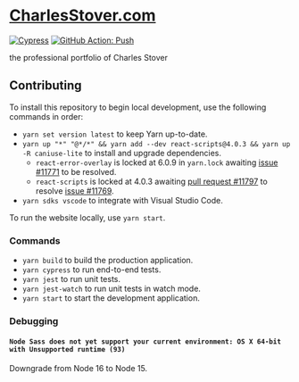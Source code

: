 # [CharlesStover.com](https://charlesstover.com/)

[![Cypress](https://img.shields.io/endpoint?label=Cypress&style=flat&url=https://dashboard.cypress.io/badge/simple/fahz48/main)](https://dashboard.cypress.io/projects/fahz48/runs)
[![GitHub Action: Push](https://github.com/CharlesStover/charlesstover.com/actions/workflows/charlesstover-com.yml/badge.svg)](https://github.com/CharlesStover/charlesstover.com/actions/workflows/charlesstover-com.yml)

the professional portfolio of Charles Stover

## Contributing

To install this repository to begin local development, use the following
commands in order:

- `yarn set version latest` to keep Yarn up-to-date.
- `yarn up "*" "@*/*" && yarn add --dev react-scripts@4.0.3 && yarn up -R caniuse-lite`
  to install and upgrade dependencies.
  - `react-error-overlay` is locked at 6.0.9 in `yarn.lock` awaiting
    [issue #11771](https://github.com/facebook/create-react-app/issues/11771) to
    be resolved.
  - `react-scripts` is locked at 4.0.3 awaiting
    [pull request #11797](https://github.com/facebook/create-react-app/pull/11797)
    to resolve
    [issue #11769](https://github.com/facebook/create-react-app/issues/11769).
- `yarn sdks vscode` to integrate with Visual Studio Code.

To run the website locally, use `yarn start`.

### Commands

- `yarn build` to build the production application.
- `yarn cypress` to run end-to-end tests.
- `yarn jest` to run unit tests.
- `yarn jest-watch` to run unit tests in watch mode.
- `yarn start` to start the development application.

### Debugging

#### `Node Sass does not yet support your current environment: OS X 64-bit with Unsupported runtime (93)`

Downgrade from Node 16 to Node 15.
